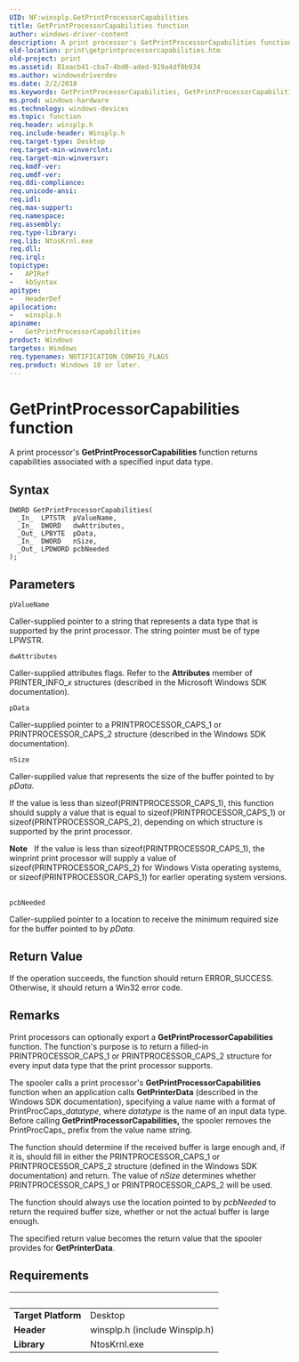 ```yaml
---
UID: NF:winsplp.GetPrintProcessorCapabilities
title: GetPrintProcessorCapabilities function
author: windows-driver-content
description: A print processor's GetPrintProcessorCapabilities function returns capabilities associated with a specified input data type.
old-location: print\getprintprocessorcapabilities.htm
old-project: print
ms.assetid: 81aacb41-cba7-4bd0-aded-919a4df0b934
ms.author: windowsdriverdev
ms.date: 2/2/2018
ms.keywords: GetPrintProcessorCapabilities, GetPrintProcessorCapabilities function [Print Devices], winsplp/GetPrintProcessorCapabilities, spoolfnc_4ca0ae34-060f-4144-91de-a2556d1b5261.xml, print.getprintprocessorcapabilities
ms.prod: windows-hardware
ms.technology: windows-devices
ms.topic: function
req.header: winsplp.h
req.include-header: Winsplp.h
req.target-type: Desktop
req.target-min-winverclnt: 
req.target-min-winversvr: 
req.kmdf-ver: 
req.umdf-ver: 
req.ddi-compliance: 
req.unicode-ansi: 
req.idl: 
req.max-support: 
req.namespace: 
req.assembly: 
req.type-library: 
req.lib: NtosKrnl.exe
req.dll: 
req.irql: 
topictype:
-	APIRef
-	kbSyntax
apitype:
-	HeaderDef
apilocation:
-	winsplp.h
apiname:
-	GetPrintProcessorCapabilities
product: Windows
targetos: Windows
req.typenames: NOTIFICATION_CONFIG_FLAGS
req.product: Windows 10 or later.
---
```



# GetPrintProcessorCapabilities function
A print processor's <b>GetPrintProcessorCapabilities</b> function returns capabilities associated with a specified input data type.

## Syntax

````
DWORD GetPrintProcessorCapabilities(
  _In_  LPTSTR  pValueName,
  _In_  DWORD   dwAttributes,
  _Out_ LPBYTE  pData,
  _In_  DWORD   nSize,
  _Out_ LPDWORD pcbNeeded
);
````

## Parameters

`pValueName`

Caller-supplied pointer to a string that represents a data type that is supported by the print processor. The string pointer must be of type LPWSTR.

`dwAttributes`

Caller-supplied attributes flags. Refer to the <b>Attributes</b> member of PRINTER_INFO_<i>x</i> structures (described in the Microsoft Windows SDK documentation).

`pData`

Caller-supplied pointer to a PRINTPROCESSOR_CAPS_1 or PRINTPROCESSOR_CAPS_2 structure (described in the Windows SDK documentation).

`nSize`

Caller-supplied value that represents the size of the buffer pointed to by <i>pData</i>.

If the value is less than sizeof(PRINTPROCESSOR_CAPS_1), this function should supply a value that is equal to sizeof(PRINTPROCESSOR_CAPS_1) or sizeof(PRINTPROCESSOR_CAPS_2), depending on which structure is supported by the print processor.
<div class="alert"><b>Note</b>    If the value is less than sizeof(PRINTPROCESSOR_CAPS_1), the winprint print processor will supply a value of sizeof(PRINTPROCESSOR_CAPS_2) for Windows Vista operating systems, or sizeof(PRINTPROCESSOR_CAPS_1) for earlier operating system versions.</div><div> </div>

`pcbNeeded`

Caller-supplied pointer to a location to receive the minimum required size for the buffer pointed to by <i>pData</i>.


## Return Value

If the operation succeeds, the function should return ERROR_SUCCESS. Otherwise, it should return a Win32 error code.

## Remarks

Print processors can optionally export a <b>GetPrintProcessorCapabilities</b> function. The function's purpose is to return a filled-in PRINTPROCESSOR_CAPS_1 or PRINTPROCESSOR_CAPS_2 structure for every input data type that the print processor supports.

The spooler calls a print processor's <b>GetPrintProcessorCapabilities</b> function when an application calls <b>GetPrinterData</b> (described in the Windows SDK documentation), specifying a value name with a format of PrintProcCaps_<i>datatype</i>, where <i>datatype</i> is the name of an input data type. Before calling <b>GetPrintProcessorCapabilities,</b> the spooler removes the PrintProcCaps_ prefix from the value name string.

The function should determine if the received buffer is large enough and, if it is, should fill in either the PRINTPROCESSOR_CAPS_1 or PRINTPROCESSOR_CAPS_2 structure (defined in the Windows SDK documentation) and return. The value of <i>nSize</i> determines whether PRINTPROCESSOR_CAPS_1 or PRINTPROCESSOR_CAPS_2 will be used.

The function should always use the location pointed to by <i>pcbNeeded</i> to return the required buffer size, whether or not the actual buffer is large enough.

The specified return value becomes the return value that the spooler provides for <b>GetPrinterData</b>.

## Requirements
| &nbsp; | &nbsp; |
| ---- |:---- |
| **Target Platform** | Desktop |
| **Header** | winsplp.h (include Winsplp.h) |
| **Library** | NtosKrnl.exe |